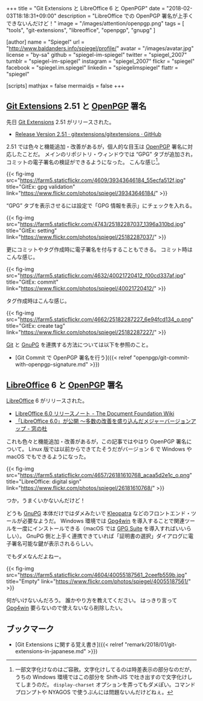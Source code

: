 +++
title = "Git Extensions と LibreOffice 6 と OpenPGP"
date =  "2018-02-03T18:18:31+09:00"
description = "LibreOffice での OpenPGP 署名が上手くできないんだけど！"
image = "/images/attention/openpgp.png"
tags        = [ "tools", "git-extensions", "libreoffice", "openpgp", "gnupg" ]

[author]
  name      = "Spiegel"
  url       = "http://www.baldanders.info/spiegel/profile/"
  avatar    = "/images/avatar.jpg"
  license   = "by-sa"
  github    = "spiegel-im-spiegel"
  twitter   = "spiegel_2007"
  tumblr    = "spiegel-im-spiegel"
  instagram = "spiegel_2007"
  flickr    = "spiegel"
  facebook  = "spiegel.im.spiegel"
  linkedin  = "spiegelimspiegel"
  flattr    = "spiegel"

[scripts]
  mathjax = false
  mermaidjs = false
+++

## [Git Extensions] 2.51 と [OpenPGP] 署名

先日 [Git Extensions] 2.51 がリリースされた。

- [Release Version 2.51 · gitextensions/gitextensions · GitHub](https://github.com/gitextensions/gitextensions/releases/tag/v2.51)

2.51 では色々と機能追加・改善があるが，個人的な目玉は [OpenPGP] 署名に対応したことだ。
メインのリポジトリ・ウィンドウでは “GPG” タブが追加され，コミットの電子署名の検証ができるようになった。
こんな感じ[^v1]。

[^v1]: 一部文字化けなのはご容赦。文字化けしてるのは時差表示の部分なのだが，うちの Windows 環境ではこの部分を Shift-JIS で吐き出すので文字化けしてしまうのだ。 `display-charset` オプションを弄ってもダメぽい。コマンドプロンプトや NYAGOS で使うぶんには問題ないんだけどねぇ。

{{< fig-img src="https://farm5.staticflickr.com/4609/39343646184_55ecfa512f.jpg" title="GitEx: gpg validation" link="https://www.flickr.com/photos/spiegel/39343646184/" >}}

“GPG” タブを表示させるには設定で「GPG 情報を表示」にチェックを入れる。

{{< fig-img src="https://farm5.staticflickr.com/4743/25182287037_1396a310bd.jpg" title="GitEx: setting" link="https://www.flickr.com/photos/spiegel/25182287037/" >}}

更にコミットやタグ作成時に電子署名を付与することもできる。
コミット時はこんな感じ。

{{< fig-img src="https://farm5.staticflickr.com/4632/40021720412_f00cd337af.jpg" title="GitEx: commit" link="https://www.flickr.com/photos/spiegel/40021720412/" >}}

タグ作成時はこんな感じ。

{{< fig-img src="https://farm5.staticflickr.com/4662/25182287227_6e94fcd134_o.png" title="GitEx: create tag" link="https://www.flickr.com/photos/spiegel/25182287227/" >}}

[Git] と [GnuPG] を連携する方法については以下を参照のこと。

- [Git Commit で OpenPGP 署名を行う]({{< relref "openpgp/git-commit-with-openpgp-signature.md" >}})

## [LibreOffice] 6 と [OpenPGP] 署名

[LibreOffice] 6 がリリースされた。

- [LibreOffice 6.0 リリースノート - The Document Foundation Wiki](https://wiki.documentfoundation.org/ReleaseNotes/6.0/ja)
- [「LibreOffice 6.0」が公開 ～多数の改善を盛り込んだメジャーバージョンアップ - 窓の杜](https://forest.watch.impress.co.jp/docs/news/1104230.html)

これも色々と機能追加・改善があるが，この記事ではやはり OpenPGP 署名について。
Linux 版では以前からできてたそうだがバージョン 6 で Windows や macOS でもできるようになった。

{{< fig-img src="https://farm5.staticflickr.com/4657/26181610768_acaa5d2e1c_o.png" title="LibreOffice: digital sign" link="https://www.flickr.com/photos/spiegel/26181610768/" >}}

つか，うまくいかないんだけど！

どうも [GnuPG] 本体だけではダメみたいで [Kleopatra] などのフロントエンド・ツールが必要なようだ。
Windows 環境では [Gpg4win] を導入することで関連ツールを一度にインストールできる（macOS では [GPG Suite](https://gpgtools.org/) を導入すればいいらしい）。
GnuPG 側と上手く連携できていれば「証明書の選択」ダイアログに電子署名可能な鍵が表示されるらしい。

でもダメなんだよねー。

{{< fig-img src="https://farm5.staticflickr.com/4604/40055187561_2ceefb559b.jpg" title="Empty" link="https://www.flickr.com/photos/spiegel/40055187561/" >}}

何がいけないんだろう。
誰かやり方を教えてください。
はっきり言って [Gpg4win] 要らないので使えないなら削除したい。

## ブックマーク

- [Git Extensions に関する覚え書き]({{< relref "remark/2018/01/git-extensions-in-japanese.md" >}})

[Git Extensions]: http://gitextensions.github.io/ "Git Extensions | Git Extensions is a graphical user interface for Git that allows you to control Git without using the commandline"
[OpenPGP]: http://openpgp.org/
[GnuPG]: https://gnupg.org/ "The GNU Privacy Guard"
[Git]: https://git-scm.com/ "Git"
[LibreOffice]: https://www.libreoffice.org/ "LibreOffice - Free Office Suite - Fun Project - Fantastic People"
[Kleopatra]: https://www.kde.org/applications/utilities/kleopatra/ "KDE - Kleopatra - Certificate Manager and Unified Crypto GUI"
[Gpg4win]: https://www.gpg4win.org/ "Gpg4win - Secure email and file encryption with GnuPG for Windows"
